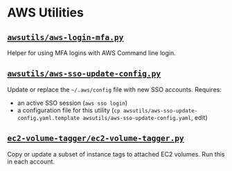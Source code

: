 # AWS Utilities

## [`awsutils/aws-login-mfa.py`](awsutils/aws-login-mfa.py)

Helper for using MFA logins with AWS Command line login.

## [`awsutils/aws-sso-update-config.py`](awsutils/aws-sso-update-config.py)

Update or replace the `~/.aws/config` file with new SSO accounts.
Requires:

- an active SSO session (`aws sso login`)
- a configuration file for this utility (`cp awsutils/aws-sso-update-config.yaml.template awsutils/aws-sso-update-config.yaml`, edit)

## [`ec2-volume-tagger/ec2-volume-tagger.py`](ec2-volume-tagger/ec2-volume-tagger.py)

Copy or update a subset of instance tags to attached EC2 volumes.
Run this in each account.
